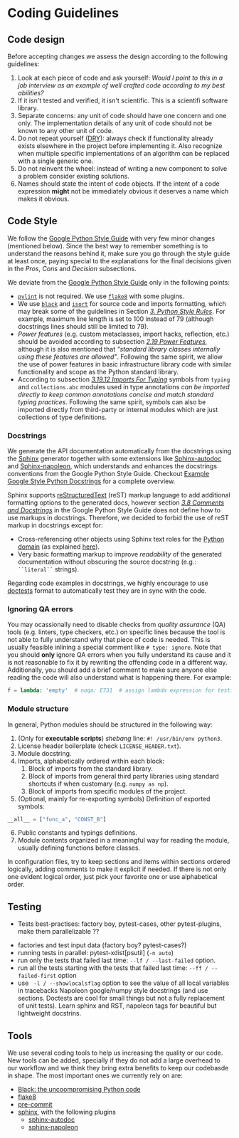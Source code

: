 # Coding Guidelines


## Code design

Before accepting changes we assess the design according to the following guidelines:

1. Look at each piece of code and ask yourself: _Would I point to this in a job interview as an example of well crafted code according to my best abilities?_
2. If it isn't tested and verified, it isn't scientific. This is a scientifi software library.
3. Separate concerns: any unit of code should have one concern and one only. The implementation details of any unit of code should not be known to any other unit of code.
4. Do not repeat yourself ([DRY](https://en.wikipedia.org/wiki/Don%27t_repeat_yourself)): always check if functionality already exists elsewhere in the project before implementing it. Also recognize when multiple specific implementations of an algorithm can be replaced with a single generic one.
5. Do not reinvent the wheel: instead of writing a new component to solve a problem consider existing solutions.
6. Names should state the intent of code objects. If the intent of a code expression **might** not be immediately obvious it deserves a name which makes it obvious.


## Code Style

We follow the [Google Python Style Guide][google-style-guide] with very few minor changes (mentioned below). Since the best way to remember something is to understand the reasons behind it, make sure you go through the style guide at least once, paying special to the explanations for the final decisions given in the _Pros_, _Cons_ and _Decision_ subsections.

We deviate from the [Google Python Style Guide][google-style-guide] only in the following points:

- [`pylint`][pylint] is not required. We use [`flake8`][flake8] with some plugins.
- We use [`black`][black] and [`isort`][isort] for source code and imports formatting, which may break some of the guidelines in Section [_3. Python Style Rules_](https://google.github.io/styleguide/pyguide.html#3-python-style-rules). For example, maximum line length is set to 100 instead of 79 (although docstrings lines should still be limited to 79).
- _Power features_ (e.g. custom metaclasses, import hacks, reflection, etc.) should be avoided according to subsection [_2.19 Power Features_](https://google.github.io/styleguide/pyguide.html#219-power-features), although it is also mentioned that _"standard library classes internally using these features are allowed"_. Following the same spirit, we allow the use of power features in basic infrastructure library code with similar functionality and scope as the Python standard library.
- According to subsection [_3.19.12 Imports For Typing_](https://google.github.io/styleguide/pyguide.html#31912-imports-for-typing) symbols from `typing` and `collections.abc` modules used in type annotations _can be imported directly to keep common annotations concise and match standard typing practices_. Following the same spirit, symbols can also be imported directly from third-party or internal modules which are just collections of type definitions.

### Docstrings

We generate the API documentation automatically from the docstrings using the [Sphinx][sphinx] generator together with some extensions like [Sphinx-autodoc][sphinx-autodoc] and [Sphinx-napoleon][sphinx-napoleon], which understands and enhances the docstrings conventions from the Google Python Style Guide. Checkout [Example Google Style Python Docstrings](https://sphinxcontrib-napoleon.readthedocs.io/en/latest/example_google.html#example-google) for a complete overview.

Sphinx supports [reStructuredText][sphinx-rest] (reST) markup language to add additional formatting options to the generated docs, however section [_3.8 Comments and Docstrings_](https://google.github.io/styleguide/pyguide.html#38-comments-and-docstrings) in the Google Python Style Guide does not define how to use markups in docstrings. Therefore, we decided to forbid the use of reST markup in docstrings except for:

   - Cross-referencing other objects using Sphinx text roles for the [Python domain](https://www.sphinx-doc.org/en/master/usage/restructuredtext/domains.html#the-python-domain) (as explained [here](https://www.sphinx-doc.org/en/master/usage/restructuredtext/domains.html#python-roles)).   
   - Very basic formatting markup to improve _readability_ of the generated documentation without obscuring the source docstring (e.g.: ``` ``literal`` ```  strings).
   
Regarding code examples in docstrings, we highly encourage to use [doctests](https://docs.python.org/3/library/doctest.html) format to automatically test they are in sync with the code.

### Ignoring QA errors

You may ocassionally need to disable checks from _quality assurance_  (QA) tools (e.g. linters, type checkers, etc.) on specific lines because the tool is not able to fully understand why that piece of code is needed. This is usually feasible inlining a special comment like `# type: ignore`. Note that you should **only** ignore QA errors when you fully understand its cause and it is not reasonable to fix it by rewriting the offending code in a different way. Additionally, you should add a brief comment to make sure anyone else reading the code will also understand what is happening there. For example:

   ```python
   f = lambda: 'empty'  # noqa: E731  # assign lambda expression for testing
   ```

### Module structure

In general, Python modules should be structured in the following way:

1. (Only for **executable scripts**) _shebang_ line: `#! /usr/bin/env python3`.
2. License header boilerplate (check `LICENSE_HEADER.txt`).
3. Module docstring.
4. Imports, alphabetically ordered within each block:
   1. Block of imports from the standard library.
   2. Block of imports from general third party libraries using standard shortcuts if when customary (e.g. `numpy as np`).
   3. Block of imports from specific modules of the project.
5. (Optional, mainly for re-exporting symbols) Definition of exported symbols:   
```python
__all__ = ["func_a", "CONST_B"]
   ```
6. Public constants and typings definitions.
7. Module contents organized in a meaningful way for reading the module, usually defining functions before classes.

In configuration files, try to keep sections and items within sections ordered logically, adding comments to make it explicit if needed. If there is not only one evident logical order, just pick your favorite one or use alphabetical order.


## Testing 
- Tests best-practises: factory boy, pytest-cases, other pytest-plugins, make them parallelizable ??

+ factories and test input data (factory boy? pytest-cases?)
+ running tests in parallel: pytest-xdist[psutil] (`-n auto`) 
+ run only the tests that failed last time: `--lf / --last-failed` option.
+ run all the tests starting with the tests that failed last time: `--ff / --failed-first` option
+ use ` -l / --showlocalsflag` option to see the value of all local variables in tracebacks
Napoleon google/numpy style docstrings (and use sections. Doctests are cool for small things but not a fully replacement of unit tests). Learn sphinx and RST, napoleon tags for beautiful but lightweight docstrins.



## Tools

We use several coding tools to help us increasing the quality or our code. New tools can be added, specially if they do not add a large overhead to our workflow and we think they bring extra benefits to keep our codebasde in shape. The most important ones we currently rely on are:

   - [Black: the uncoompromising Python code][black]
   - [flake8][flake8]
   - [pre-commit][pre-commit]
   - [sphinx][sphinx], with the following plugins
      + [sphinx-autodoc][sphinx-autodoc]
      + [sphinx-napoleon][sphinx-napoleon]



<!-- Reference links -->

[black]: https://black.readthedocs.io/en/stable/
[flake8]: https://flake8.pycqa.org/
[google-style-guide]: https://google.github.io/styleguide/pyguide.html
[isort]: https://pycqa.github.io/isort/
[pre-commit]: https://pre-commit.com/
[pylint]: https://pylint.pycqa.org/
[sphinx]: https://www.sphinx-doc.org
[sphinx-autodoc]: https://www.sphinx-doc.org/en/master/usage/extensions/autodoc.html
[sphinx-napoleon]: https://sphinxcontrib-napoleon.readthedocs.io/en/latest/index.html#
[sphinx-rest]: https://www.sphinx-doc.org/en/master/usage/restructuredtext/basics.html


